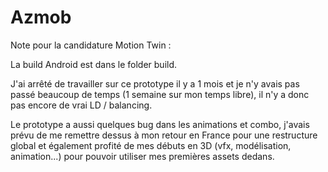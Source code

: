 # Azmob

Note pour la candidature Motion Twin :

La build Android est dans le folder build. 

J'ai arrêté de travailler sur ce prototype il y a 1 mois et je n'y avais pas passé beaucoup de temps (1 semaine sur mon temps libre), il n'y a donc pas encore de vrai LD / balancing.

Le prototype a aussi quelques bug dans les animations et combo, j'avais prévu de me remettre dessus à mon retour en France pour une restructure global et également profité de mes débuts en 3D (vfx, modélisation, animation...) pour pouvoir utiliser mes premières assets dedans.
